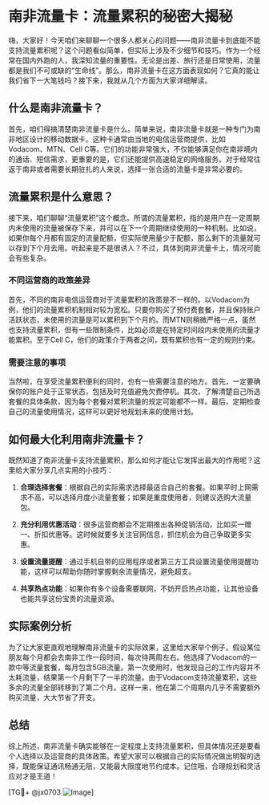 # 南非流量卡：流量累积的秘密大揭秘

嗨，大家好！今天咱们来聊聊一个很多人都关心的问题——南非流量卡到底能不能支持流量累积呢？这个问题看似简单，但实际上涉及不少细节和技巧。作为一个经常在国内外跑的人，我深知流量的重要性。无论是出差、旅行还是日常使用，流量都是我们不可或缺的“生命线”。那么，南非流量卡在这方面表现如何？它真的能让我们省下一大笔钱吗？接下来，我就从几个方面为大家详细解读。

## 什么是南非流量卡？

首先，咱们得搞清楚南非流量卡是什么。简单来说，南非流量卡就是一种专门为南非地区设计的移动数据卡。这种卡通常由当地的电信运营商提供，比如Vodacom、MTN、Cell C等。它们的功能非常强大，不仅能够满足你在南非境内的通话、短信需求，更重要的是，它们还能提供高速稳定的网络服务。对于经常往返于南非或者需要长期驻扎的人来说，选择一张合适的流量卡是非常必要的。

## 流量累积是什么意思？

接下来，咱们聊聊“流量累积”这个概念。所谓的流量累积，指的是用户在一定周期内未使用的流量被保存下来，并可以在下一个周期继续使用的一种机制。比如说，如果你每个月都有固定的流量配额，但实际使用量少于配额，那么剩下的流量就可以存到下个月去用。听起来是不是很诱人？不过，具体到南非流量卡上，情况可能会有些复杂。

### 不同运营商的政策差异

首先，不同的南非电信运营商对于流量累积的政策是不一样的。以Vodacom为例，他们的流量累积机制相对较为宽松。只要你购买了预付费套餐，并且保持账户活跃状态，未使用的流量是可以累积到下个月的。而MTN则稍微严格一点，虽然也支持流量累积，但有一些限制条件，比如必须是在特定时间段内未使用的流量才能累积。至于Cell C，他们的政策介于两者之间，既有累积也有一定的规则约束。

### 需要注意的事项

当然啦，在享受流量累积便利的同时，也有一些需要注意的地方。首先，一定要确保你的账户处于正常状态，包括及时充值避免欠费停机。其次，了解清楚自己所选套餐的具体条款，因为每个套餐对累积流量的规定可能都不一样。最后，定期检查自己的流量使用情况，这样可以更好地规划未来的使用计划。

## 如何最大化利用南非流量卡？

既然知道了南非流量卡支持流量累积，那么如何才能让它发挥出最大的作用呢？这里给大家分享几点实用的小技巧：

1. **合理选择套餐**：根据自己的实际需求选择最适合自己的套餐。如果平时上网需求不高，可以选择月度小流量套餐；如果是重度使用者，则建议选购大流量包。

2. **充分利用优惠活动**：很多运营商都会不定期推出各种促销活动，比如买一赠一、折扣优惠等。这时候就要多关注官网信息，抓住机会为自己争取更多实惠。

3. **设置流量提醒**：通过手机自带的应用程序或者第三方工具设置流量使用提醒功能，这样可以帮助你随时掌握剩余流量情况，避免超支。

4. **共享热点功能**：如果你有多个设备需要联网，不妨开启热点功能，让其他设备也能共享这份宝贵的流量资源。

## 实际案例分析

为了让大家更直观地理解南非流量卡的实际效果，这里给大家举个例子。假设某位朋友每个月都会去南非工作一段时间，每次待两周左右。他选择了Vodacom的一款中等流量套餐，每月包含5GB流量。第一次使用时，他发现自己的工作内容并不太耗流量，结果第一个月剩下了一半的流量。由于Vodacom支持流量累积，这些多余的流量全部转移到了第二个月。这样一来，他在第二个周期内几乎不需要额外购买流量，大大节省了开支。

## 总结

综上所述，南非流量卡确实能够在一定程度上支持流量累积，但具体情况还是要看个人选择以及运营商的具体政策。希望大家可以根据自己的实际情况做出明智的选择，既能保证通讯畅通无阻，又能最大限度地节约成本。记住哦，合理规划和灵活应对才是王道！

[TG💪+ @jx0703 ![Image](https://github.com/user-attachments/assets/dbca1d08-cadb-493c-b0ec-ad6f7a83f270)]